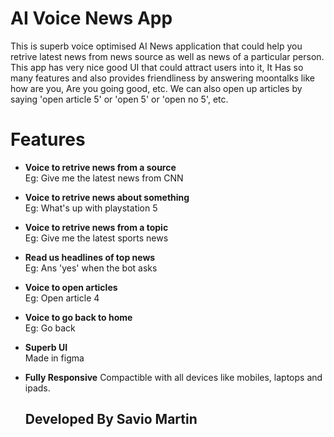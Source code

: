 # AI Voice News App

This is superb voice optimised AI News application that could help you retrive latest news from news source as well as news of a particular person. This app has very nice good UI that could attract users into it, It Has so many features and also provides friendliness by answering moontalks like how are you, Are you going good, etc. We can also open up articles by saying 'open article 5' or 'open 5' or 'open no 5', etc. 

# Features

- **Voice to retrive news from a source** <br>
  Eg: Give me the latest news from CNN
- **Voice to retrive news about something** <br>
  Eg: What's up with playstation 5
- **Voice to retrive news from a topic** <br>
  Eg: Give me the latest sports news 
- **Read us headlines of top news** <br>
  Eg: Ans 'yes' when the bot asks
- **Voice to open articles** <br>
  Eg: Open article 4
- **Voice to go back to home** <br>
  Eg: Go back
- **Superb UI** <br>
  Made in figma
- **Fully Responsive**
  Compactible with all devices like mobiles, laptops and ipads.
  
  ## Developed By Savio Martin
